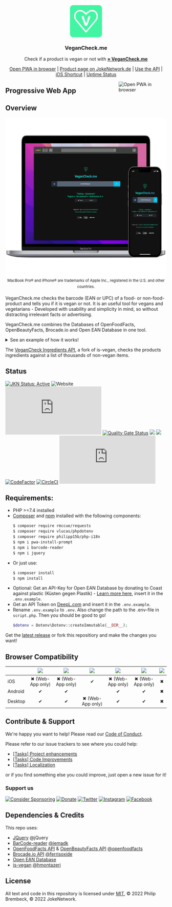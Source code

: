 <p align="center">
 <img width="100px" src="img/hero_icon.png" align="center" alt="VeganCheck Logo">
</p>
<h3 align="center">VeganCheck.me</h3>

<p align="center">
  Check if a product is vegan or not with <a href="https://vegancheck.me"><strong>» VeganCheck.me</strong></a>
</p>

<p align="center">
<a href="https://vegancheck.me">Open PWA in browser</a> | <a href="https://jokenetwork.de/#projects">Product page on JokeNetwork.de</a> | <a href="https://jokenetwork.de/vegancheck-api">Use the API</a> | <a href="https://shareshortcuts.com/shortcuts/2224-vegancheck.html">iOS Shortcut</a> | <a href="https://stats.uptimerobot.com/LY1gRuP5j6">Uptime Status</a>
</p>
	
  
[<img src="https://jokenetwork.de/assets/img/PWA.svg" alt="Open PWA in browser" width="150" align="right">](https://vegancheck.me) 
## Progressive Web App

## Overview
<p align="center">
<img src="img/Hero.svg" alt="VeganCheck.me Hero" align="center" height="500"><br>
	<sup>MacBook Pro® and iPhone® are trademarks of Apple Inc., registered in the U.S. and other countries.</sup>
</p>

VeganCheck.me checks the barcode (EAN or UPC) of a food- or non-food-product and tells you if it is vegan or not. It is an useful tool for vegans and vegetarians - Developed with usability and simplicity in mind, so without distracting irrelevant facts or advertising.
	
VeganCheck.me combines the Databases of OpenFoodFacts, OpenBeautyFacts, Brocade.io and Open EAN Database in one tool. 
<details>
  <summary>See an example of how it works!</summary>
  <img src="https://user-images.githubusercontent.com/4144601/196530680-227ab5d9-2c21-4592-8033-8fc6ff77ae51.gif" width="350">
</details>	

	
The [VeganCheck Ingredients API](https://github.com/JokeNetwork/vegan-ingredients-api), a fork of is-vegan, checks the products ingredients against a list of thousands of non-vegan items.

## Status
<a href="https://jokenetwork.de/badges"><img alt="JKN Status: Active" src="https://jokenetwork.de/assets/img/gitstatus/active.svg"></a>
![Website](https://img.shields.io/website?down_color=red&down_message=down&up_color=green&up_message=up&url=https%3A%2F%2Fvegancheck.me)
![Mozilla HTTP Observatory Grade](https://img.shields.io/mozilla-observatory/grade-score/vegancheck.me?publish)
<a href="https://sonarcloud.io/summary/new_code?id=JokeNetwork_vegancheck.me"><img alt="Quality Gate Status" src="https://sonarcloud.io/api/project_badges/measure?project=JokeNetwork_vegancheck.me&metric=alert_status"></a>
<a href="https://codeclimate.com/github/JokeNetwork/vegancheck.me/maintainability"><img src="https://api.codeclimate.com/v1/badges/3e4c87c9f6b92b9e13b5/maintainability" /></a>
<a href="https://www.codacy.com/gh/JokeNetwork/vegancheck.me/dashboard?utm_source=github.com&amp;utm_medium=referral&amp;utm_content=JokeNetwork/vegancheck.me&amp;utm_campaign=Badge_Grade"><img src="https://app.codacy.com/project/badge/Grade/88f4f14676db4160881af922125245d7"/></a>
<a href="https://www.codefactor.io/repository/github/jokenetwork/vegancheck.me"><img src="https://www.codefactor.io/repository/github/jokenetwork/vegancheck.me/badge" alt="CodeFactor" /></a> <a href="https://circleci.com/gh/JokeNetwork/vegancheck.me/tree/main"><img src="https://circleci.com/gh/JokeNetwork/vegancheck.me/tree/main.svg?style=svg" alt="CircleCI"></a>
![GitHub language count](https://img.shields.io/github/languages/count/jokenetwork/vegancheck.me)

	
## Requirements: 
- PHP >=7.4 installed
- [Composer](https://getcomposer.org/download/) and [npm](https://docs.npmjs.com/cli/v8/commands/npm-install) installed with the following components: 
  ````bash
  $ composer require rmccue/requests
  $ composer require vlucas/phpdotenv
  $ composer require philipp15b/php-i18n
  $ npm i pwa-install-prompt
  $ npm i barcode-reader
  $ npm i jquery
  ````
- Or just use: 
  ````bash
  $ composer install
  $ npm install
  ````
- Optional: Get an API-Key for Open EAN Database by donating to Coast against plastic (Küsten gegen Plastik) - [Learn more here](https://opengtindb-org.translate.goog/userid.php?_x_tr_sl=de&_x_tr_tl=en&_x_tr_hl=de&_x_tr_pto=wapp), insert it in the `.env.example`.
- Get an API Token on [DeepL.com](https://deepl.com) and insert it in the `.env.example`.
- Rename `.env.example` to `.env`. 
Also change the path to the .env-file in `script.php`. Then you should be good to go!
  ```php
  $dotenv = Dotenv\Dotenv::createImmutable(__DIR__);
  ````


Get the [latest release](https://github.com/JokeNetwork/vegancheck.me/releases) or fork this repositiory and make the changes you want!

## Browser Compatibility 
|  | <img src="https://user-images.githubusercontent.com/4144601/196047698-f89fddb8-7de1-4309-934d-96ee31343933.png" width="25"> | <img src="https://user-images.githubusercontent.com/4144601/196047892-1f25f72f-dd1e-48d0-bd85-e404a8015ac3.png" width="25"> | <img src="https://user-images.githubusercontent.com/4144601/196047989-b60f7192-dc06-4896-8dba-993939991511.png" width="25"> | <img src="https://user-images.githubusercontent.com/4144601/196048071-381cdc29-bd8a-4f99-9477-3ae2d948d25d.png" width="25"> | <img src="https://user-images.githubusercontent.com/4144601/196048153-fe181ef2-303c-45cc-b4f4-c091ba4b5cea.png" width="25"> | <img src="https://user-images.githubusercontent.com/4144601/196048187-25de52f4-9a4c-4905-92c8-9d18ec9c71b6.png" width="25"> |
|---|:---:|:---:|:---:|:---:|:---:|:---:|
| iOS | ✖︎ (Web-App only) | ✖︎ (Web-App only) | ✔︎ | ✖︎ (Web-App only) | ✖︎ (Web-App only) | ✖︎ |
| Android | ✔︎ | ✔︎ |  | ✔︎ | ✔︎ | ✖︎ |
| Desktop | ✔︎ | ✔︎ | ✖︎ (Web-App only) | ✔︎ | ✔︎ | ✖︎ |

## Contribute & Support
We're happy you want to help! Please read our [Code of Conduct](https://github.com/JokeNetwork/vegancheck.me/blob/main/CODE_OF_CONDUCT.md).

Please refer to our issue trackers to see where you could help: 
- [[Tasks] Project enhancements](https://github.com/JokeNetwork/vegancheck.me/issues/53)
- [[Tasks] Code Improvements](https://github.com/JokeNetwork/vegancheck.me/issues/52)
- [[Tasks] Localization](https://github.com/JokeNetwork/vegancheck.me/issues/59)

or if you find something else you could improve, just open a new issue for it!

### Support us
<a href="https://github.com/sponsors/philipbrembeck"><img src="https://img.shields.io/badge/Sponsor%20on%20GitHub-white.svg?logo=githubsponsors" alt="Consider Sponsoring"></a>
<a href="https://www.paypal.com/donate/?hosted_button_id=J7TEA8GBPN536"><img src="https://shields.io/badge/Donate%20with%20PayPal-blue?style=flat&logo=Paypal" alt="Donate"></a> <a href="https://twitter.com/vegancheckme"><img src="https://img.shields.io/twitter/url?label=@vegancheckme&logo=twitter&logoColor=grey&url=https%3A%2F%2Ftwitter.com%2Fvegancheckme" alt="Twitter"></a> 
<a href="https://instagram.com/vegancheck.me"><img src="https://img.shields.io/twitter/url?label=@vegancheck.me&logo=instagram&logoColor=grey&url=https%3A%2F%2Finstagram.com%2Fvegancheck.me" alt="Instagram"></a>
<a href="https://fb.me/vegancheck.me"><img src="https://img.shields.io/twitter/url?label=vegancheck.me&logo=facebook&logoColor=grey&url=https%3A%2F%2Ffb.me%2Fvegancheck.me" alt="Facebook"></a> 

## Dependencies & Credits 

This repo uses:

* [JQuery](https://jquery.com) @jQuery
* [BarCode-reader](https://github.com/iemadk/BarCode-reader) [@iemadk](https://github.com/iemadk)
* [OpenFoodFacts API](https://openfoodfacts.org/) & [OpenBeautyFacts API](https://openbeautyfacts.org/) [@openfoodfacts](https://github.com/openfoodfacts)
* [Brocade.io API](https://brocade.io) [@ferrisoxide](https://github.com/ferrisoxide)
* [Open EAN Database](https://opengtindb.org)
* [is-vegan](https://github.com/hmontazeri/is-vegan) [@hmontazeri](https://github.com/hmontazeri)

## License

All text and code in this repository is licensed under [MIT](https://github.com/jokenetwork/VeganCheck.me/blob/main/LICENSE), © 2022 Philip Brembeck, © 2022 JokeNetwork.
